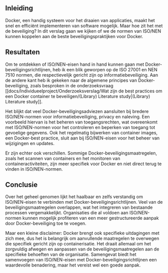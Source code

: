 ## Inleiding

Docker, een handig systeem voor het draaien van applicaties, maakt het snel en efficiënt implementeren van software mogelijk. Maar hoe zit het met de beveiliging? In dit verslag gaan we kijken of we de normen van ISO/NEN kunnen koppelen aan de beste beveiligingspraktijken voor Docker.
## Resultaten

Om te ontdekken of ISO/NEN-eisen hand in hand kunnen gaan met Docker-beveiligingsrichtlijnen, heb ik een blik geworpen op de ISO 27001 en NEN 7510 normen, die respectievelijk gericht zijn op informatiebeveiliging. Aan de andere kant heb ik gekeken naar de algemene principes van Docker-beveiliging, zoals besproken in de onderzoeksvraag [[docs/Individueelproject/Onderzoeksverslag/Wat zijn de best practices om een Docker container te beveiligen/(Library) Literature study|(Library) Literature study]].

Het blijkt dat veel Docker-beveiligingsadviezen aansluiten bij bredere ISO/NEN-normen voor informatiebeveiliging, privacy en naleving. Een voorbeeld hiervan is het beheren van toegangsrechten, wat overeenkomt met ISO/NEN-normen voor het controleren en beperken van toegang tot gevoelige gegevens. Ook het regelmatig bijwerken van container images, een Docker-best practice, sluit aan bij ISO/NEN-eisen voor het beheer van wijzigingen en updates.

Er zijn echter ook verschillen. Sommige Docker-beveiligingsmaatregelen, zoals het scannen van containers en het monitoren van containeractiviteiten, zijn meer specifiek voor Docker en niet direct terug te vinden in ISO/NEN-normen.
## Conclusie

Over het geheel genomen lijkt het haalbaar en zelfs verstandig om ISO/NEN-eisen te verbinden met Docker-beveiligingsrichtlijnen. Veel van de beveiligingsmaatregelen overlappen, wat het integreren van bestaande processen vergemakkelijkt. Organisaties die al voldoen aan ISO/NEN-normen kunnen mogelijk profiteren van een meer gestructureerde aanpak door Docker-beveiliging toe te voegen.

Maar een kleine disclaimer: Docker brengt ook specifieke uitdagingen met zich mee, dus het is belangrijk om aanvullende maatregelen te overwegen die specifiek gericht zijn op containerisatie. Het draait allemaal om het zorgvuldig afwegen en aanpassen van de beveiligingsmaatregelen aan de specifieke behoeften van de organisatie. Samengevat biedt het samenvoegen van ISO/NEN-eisen met Docker-beveiligingsrichtlijnen een waardevolle benadering, maar het vereist wel een goede aanpak.